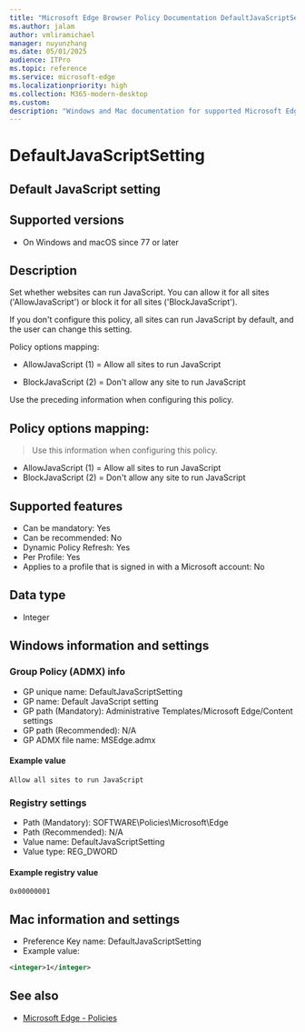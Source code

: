 ```yaml
---
title: "Microsoft Edge Browser Policy Documentation DefaultJavaScriptSetting"
ms.author: jalam
author: vmliramichael
manager: nuyunzhang
ms.date: 05/01/2025
audience: ITPro
ms.topic: reference
ms.service: microsoft-edge
ms.localizationpriority: high
ms.collection: M365-modern-desktop
ms.custom:
description: "Windows and Mac documentation for supported Microsoft Edge Browser policy: Default JavaScript setting"
---
```


<!--THIS FILE IS AUTOMATICALLY GENERATED. MANUAL CHANGES WILL BE OVERWRITTEN.-->
<!--Please contact the Microsoft Edge Manageability team with any questions.-->

# DefaultJavaScriptSetting

## Default JavaScript setting


## Supported versions

- On Windows and macOS since 77 or later

## Description

Set whether websites can run JavaScript. You can allow it for all sites ('AllowJavaScript') or block it for all sites ('BlockJavaScript').

If you don't configure this policy, all sites can run JavaScript by default, and the user can change this setting.

Policy options mapping:

* AllowJavaScript (1) = Allow all sites to run JavaScript

* BlockJavaScript (2) = Don't allow any site to run JavaScript

Use the preceding information when configuring this policy.

## Policy options mapping:
> Use this information when configuring this policy.

- AllowJavaScript (1) = Allow all sites to run JavaScript
- BlockJavaScript (2) = Don't allow any site to run JavaScript

## Supported features

- Can be mandatory: Yes
- Can be recommended: No
- Dynamic Policy Refresh: Yes
- Per Profile: Yes
- Applies to a profile that is signed in with a Microsoft account: No

## Data type

- Integer

## Windows information and settings

### Group Policy (ADMX) info

- GP unique name: DefaultJavaScriptSetting
- GP name: Default JavaScript setting
- GP path (Mandatory): Administrative Templates/Microsoft Edge/Content settings
- GP path (Recommended): N/A
- GP ADMX file name: MSEdge.admx

#### Example value

```
Allow all sites to run JavaScript
```

### Registry settings

- Path (Mandatory): SOFTWARE\Policies\Microsoft\Edge
- Path (Recommended): N/A
- Value name: DefaultJavaScriptSetting
- Value type: REG_DWORD

#### Example registry value

```
0x00000001
```


## Mac information and settings

- Preference Key name: DefaultJavaScriptSetting
- Example value:

```xml
<integer>1</integer>
```

## See also
- [Microsoft Edge - Policies](../microsoft-edge-policies.md)
